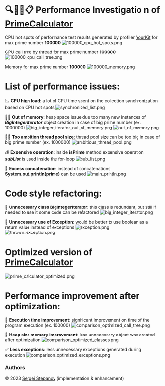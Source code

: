 🔍🕵️‍♂️📋️ **Performance Investigatio
n** of  [PrimeCalculator](https://github.com/hibissscus/performance/blob/master/src/main/java/PrimeCalculator.java)
=================================

CPU hot spots of performance test results generated by profiler [YourKit](https://www.yourkit.com/java/profiler/) for max prime number **100000**
![100000_cpu_hot_spots.png](profiler/100000_cpu_hot_spots.png)

CPU call tree by thread for max prime number **100000**
![100000_cpu_call_tree.png](profiler/100000_cpu_call_tree.png)

Memory for max prime number **100000**
![100000_memory.png](profiler/100000_memory.png)

List of performance issues:
=================================
📉 **CPU high load**: a lot of CPU time spent on the collection synchronization based on CPU hot spots ![synchronized_list.png](readme/synchronized_list.png)

🧠💥 **Out of memory**: heap space issue due too many new instances of ***BigIntegerIterator*** object creation in case of big prime number (ex. 1000000) ![big_integer_iterator_out_of_memory.png](readme/big_integer_iterator_out_of_memory.png) ![out_of_memory.png](readme/out_of_memory.png)

🏋️‍♂️ **Too ambition thread pool size**: thread pool size can be too big in case of big prime number (ex. 1000000) ![ambitious_thread_pool.png](readme/ambitious_thread_pool.png)

💰 **Expensive operation**: inside **isPrime** method expensive operation ***subList*** is used inside the for-loop
![sub_list.png](readme/sub_list.png)

🔡 **Excess concatenation**: instead of concatenations **System.out.println(prime)** can be used
![main_println.png](readme/main_println.png)

Code style refactoring:
=================================
🚫 **Unnecessary class BigIntegerIterator**: this class is redundant, but still if needed to use it some code can be refactored
![big_integer_iterator.png](readme/big_integer_iterator.png)

🚨 **Unnecessary use of Exception**: would be better to use boolean as a return value instead of exceptions
![exception.png](readme/exception.png)
![thrown_exception.png](readme/thrown_exception.png)


Optimized version of [PrimeCalculator](https://github.com/hibissscus/performance/blob/master/src/main/java/PrimeCalculatorOptimized.java)
=================================
![prime_calculator_optimized.png](readme/prime_calculator_optimized.png)

Performance improvement after optimization:
=================================
🚀 **Execution time improvement**: significant improvement on time of the program execution (ex. 100000) ![comparison_optimized_call_tree.png](profiler/comparison_optimized_call_tree.png)

🧠 **Heap size memory improvement**: less unnecessary object was created after optimization ![comparison_optimized_classes.png](profiler/comparison_optimized_classes.png)

✅ **Less exceptions**: less unnecessary exceptions generated during execution ![comparison_optimized_exceptions.png](profiler/comparison_optimized_exceptions.png)

### Authors

© 2023 [Sergei Stepanov](https://github.com/hibissscus) (implementation & enhancement)
